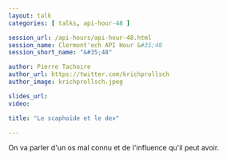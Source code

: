 ```yaml
---
layout: talk
categories: [ talks, api-hour-48 ]

session_url: /api-hours/api-hour-48.html
session_name: Clermont'ech API Hour &#35;48
session_short_name: "&#35;48"

author: Pierre Tachoire
author_url: https://twitter.com/krichprollsch
author_image: krichprollsch.jpeg

slides_url:
video:

title: "Le scaphoïde et le dev"

---
```


On va parler d'un os mal connu et de l'influence qu'il peut avoir.

